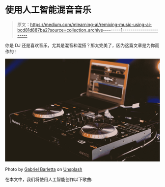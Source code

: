 # 使用人工智能混音音乐

> 原文：<https://medium.com/mlearning-ai/remixing-music-using-ai-bcd81d887ba2?source=collection_archive---------1----------------------->

你是 DJ 还是喜欢音乐，尤其是混音和混搭？那太完美了，因为这篇文章是为你而作的！

![](img/fcd9ebea67605347a58d37728a736cfc.png)

Photo by [Gabriel Barletta](https://unsplash.com/@gabebarletta?utm_source=medium&utm_medium=referral) on [Unsplash](https://unsplash.com?utm_source=medium&utm_medium=referral)

在本文中，我们将使用人工智能创作以下歌曲: